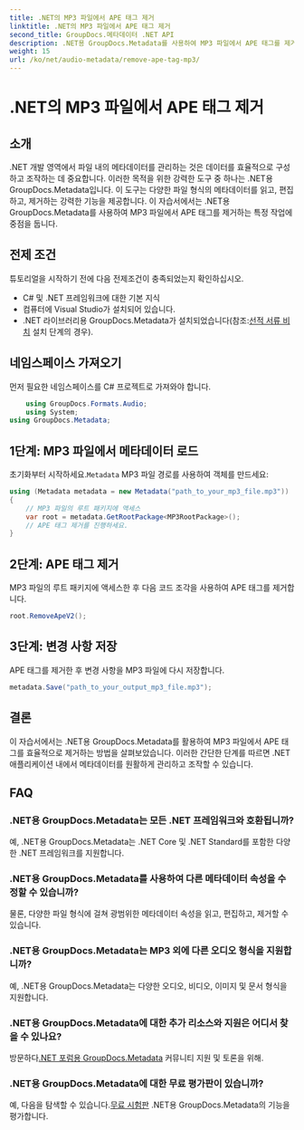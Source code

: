 ```yaml
---
title: .NET의 MP3 파일에서 APE 태그 제거
linktitle: .NET의 MP3 파일에서 APE 태그 제거
second_title: GroupDocs.메타데이터 .NET API
description: .NET용 GroupDocs.Metadata를 사용하여 MP3 파일에서 APE 태그를 제거하는 방법을 알아보세요. .NET 애플리케이션에서 메타데이터를 손쉽게 관리하세요.
weight: 15
url: /ko/net/audio-metadata/remove-ape-tag-mp3/
---
```


# .NET의 MP3 파일에서 APE 태그 제거

## 소개
.NET 개발 영역에서 파일 내의 메타데이터를 관리하는 것은 데이터를 효율적으로 구성하고 조작하는 데 중요합니다. 이러한 목적을 위한 강력한 도구 중 하나는 .NET용 GroupDocs.Metadata입니다. 이 도구는 다양한 파일 형식의 메타데이터를 읽고, 편집하고, 제거하는 강력한 기능을 제공합니다. 이 자습서에서는 .NET용 GroupDocs.Metadata를 사용하여 MP3 파일에서 APE 태그를 제거하는 특정 작업에 중점을 둡니다. 
## 전제 조건
튜토리얼을 시작하기 전에 다음 전제조건이 충족되었는지 확인하십시오.
- C# 및 .NET 프레임워크에 대한 기본 지식
- 컴퓨터에 Visual Studio가 설치되어 있습니다.
-  .NET 라이브러리용 GroupDocs.Metadata가 설치되었습니다(참조:[선적 서류 비치](https://tutorials.groupdocs.com/metadata/net/) 설치 단계의 경우).

## 네임스페이스 가져오기
먼저 필요한 네임스페이스를 C# 프로젝트로 가져와야 합니다.
```csharp
    using GroupDocs.Formats.Audio;
    using System;
using GroupDocs.Metadata;
```
## 1단계: MP3 파일에서 메타데이터 로드
 초기화부터 시작하세요.`Metadata` MP3 파일 경로를 사용하여 객체를 만드세요:
```csharp
using (Metadata metadata = new Metadata("path_to_your_mp3_file.mp3"))
{
    // MP3 파일의 루트 패키지에 액세스
    var root = metadata.GetRootPackage<MP3RootPackage>();
    // APE 태그 제거를 진행하세요.
}
```
## 2단계: APE 태그 제거
MP3 파일의 루트 패키지에 액세스한 후 다음 코드 조각을 사용하여 APE 태그를 제거합니다.
```csharp
root.RemoveApeV2();
```
## 3단계: 변경 사항 저장
APE 태그를 제거한 후 변경 사항을 MP3 파일에 다시 저장합니다.
```csharp
metadata.Save("path_to_your_output_mp3_file.mp3");
```

## 결론
이 자습서에서는 .NET용 GroupDocs.Metadata를 활용하여 MP3 파일에서 APE 태그를 효율적으로 제거하는 방법을 살펴보았습니다. 이러한 간단한 단계를 따르면 .NET 애플리케이션 내에서 메타데이터를 원활하게 관리하고 조작할 수 있습니다.

## FAQ
### .NET용 GroupDocs.Metadata는 모든 .NET 프레임워크와 호환됩니까?
예, .NET용 GroupDocs.Metadata는 .NET Core 및 .NET Standard를 포함한 다양한 .NET 프레임워크를 지원합니다.
### .NET용 GroupDocs.Metadata를 사용하여 다른 메타데이터 속성을 수정할 수 있습니까?
물론, 다양한 파일 형식에 걸쳐 광범위한 메타데이터 속성을 읽고, 편집하고, 제거할 수 있습니다.
### .NET용 GroupDocs.Metadata는 MP3 외에 다른 오디오 형식을 지원합니까?
예, .NET용 GroupDocs.Metadata는 다양한 오디오, 비디오, 이미지 및 문서 형식을 지원합니다.
### .NET용 GroupDocs.Metadata에 대한 추가 리소스와 지원은 어디서 찾을 수 있나요?
 방문하다[.NET 포럼용 GroupDocs.Metadata](https://forum.groupdocs.com/c/metadata/14) 커뮤니티 지원 및 토론을 위해.
### .NET용 GroupDocs.Metadata에 대한 무료 평가판이 있습니까?
 예, 다음을 탐색할 수 있습니다.[무료 시험판](https://releases.groupdocs.com/) .NET용 GroupDocs.Metadata의 기능을 평가합니다.